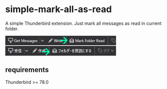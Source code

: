 # simple-mark-all-as-read

A simple Thunderbird extension.
Just mark all messages as read in current folder.

![screenshot](ss.png)

## requirements

Thunderbird >= 78.0